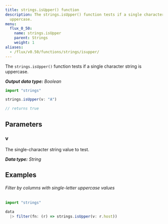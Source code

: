 ```yaml
---
title: strings.isUpper() function
description: The strings.isUpper() function tests if a single character string is
  uppercase.
menu:
  flux_0_50:
    name: strings.isUpper
    parent: Strings
    weight: 1
aliases:
  - /flux/v0.50/functions/strings/isupper/
---
```


The `strings.isUpper()` function tests if a single character string is uppercase.

_**Output data type:** Boolean_

```js
import "strings"

strings.isUpper(v: "A")

// returns true
```

## Parameters

### v
The single-character string value to test.

_**Data type:** String_

## Examples

###### Filter by columns with single-letter uppercase values
```js
import "strings"

data
  |> filter(fn: (r) => strings.isUpper(v: r.host))
```
